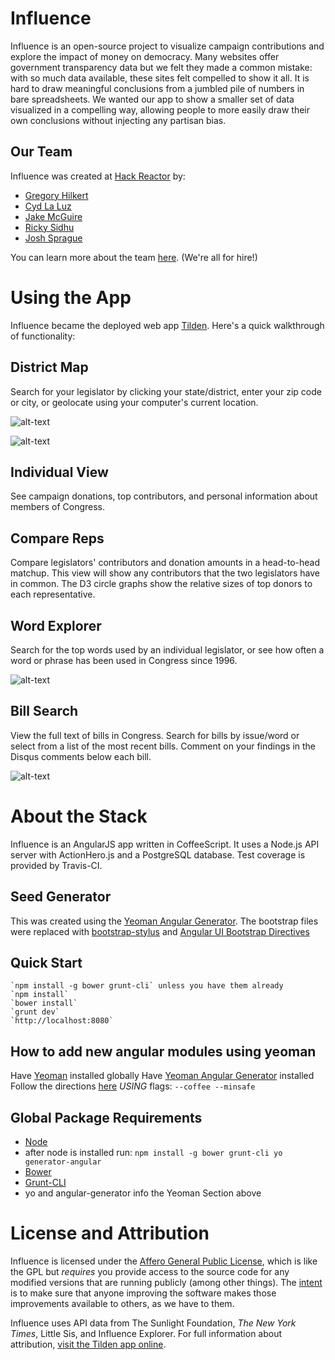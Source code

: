 Influence
=========
Influence is an open-source project to visualize campaign contributions and explore the impact of money on democracy. Many websites offer government transparency data but we felt they made a common mistake: with so much data available, these sites felt compelled to show it all. It is hard to draw meaningful conclusions from a jumbled pile of numbers in bare spreadsheets. We wanted our app to show a smaller set of data visualized in a compelling way, allowing people to more easily draw their own conclusions without injecting any partisan bias.

Our Team
--------
Influence was created at [Hack Reactor](http://www.hackreactor.com) by:
* [Gregory Hilkert](https://github.com/EpiphanyMachine)
* [Cyd La Luz](https://github.com/quetzaluz)
* [Jake McGuire](https://github.com/eastbayjake)
* [Ricky Sidhu](https://github.com/riksidhu)
* [Josh Sprague](https://github.com/joshsprague)

You can learn more about the team [here](http://www.tildenapp.com/#/about). (We're all for hire!)

Using the App
=============
Influence became the deployed web app [Tilden](http://www.tildenapp.com). Here's a quick walkthrough of functionality:

District Map
------------
Search for your legislator by clicking your state/district, enter your zip code or city, or geolocate using your computer's current location.

![alt-text](https://raw.github.com/IdeaHaven/influence/master/screenshots/districtmap1.png "District Map: Detail View")

![alt-text](https://raw.github.com/IdeaHaven/influence/master/screenshots/districtmap2.png "District Map: Search the US")

Individual View
---------------
See campaign donations, top contributors, and personal information about members of Congress.

Compare Reps
------------
Compare legislators' contributors and donation amounts in a head-to-head matchup. This view will show any contributors that the two legislators have in common. The D3 circle graphs show the relative sizes of top donors to each representative.

Word Explorer
-------------
Search for the top words used by an individual legislator, or see how often a word or phrase has been used in Congress since 1996.

![alt-text](https://raw.github.com/IdeaHaven/influence/master/screenshots/words1.png "Word Explorer: See Speech Trends")

Bill Search
-----------
View the full text of bills in Congress. Search for bills by issue/word or select from a list of the most recent bills. Comment on your findings in the Disqus comments below each bill.

![alt-text](https://raw.github.com/IdeaHaven/influence/master/screenshots/bills1.png "Bill Search: Find by issue")


About the Stack
===============
Influence is an AngularJS app written in CoffeeScript. It uses a Node.js API server with ActionHero.js and a PostgreSQL database. Test coverage is provided by Travis-CI.

Seed Generator
--------------
This was created using the [Yeoman Angular Generator](https://github.com/yeoman/generator-angular).  The bootstrap files were replaced with [bootstrap-stylus](https://github.com/Acquisio/bootstrap-stylus) and [Angular UI Bootstrap Directives](http://angular-ui.github.io/bootstrap/)

Quick Start
-----------
    `npm install -g bower grunt-cli` unless you have them already
    `npm install`
    `bower install`
    `grunt dev`
    `http://localhost:8080`

How to add new angular modules using yeoman
-------------------------------------------
Have [Yeoman](http://yeoman.io/) installed globally
Have [Yeoman Angular Generator](https://github.com/yeoman/generator-angular) installed
Follow the directions [here](https://github.com/yeoman/generator-angular) *USING* flags: `--coffee --minsafe`

Global Package Requirements
---------------------------
* [Node](http://nodejs.org/)
* after node is installed run: `npm install -g bower grunt-cli yo generator-angular`
 * [Bower](http://bower.io/)
 * [Grunt-CLI](http://gruntjs.com/)
 * yo and angular-generator info the Yeoman Section above

License and Attribution
=======================
Influence is licensed under the [Affero General Public License](LICENSE), which is like the GPL but *requires* you provide access to the source code for any modified versions that are running publicly (among other things). The [intent](http://www.gnu.org/licenses/why-affero-gpl.html) is to make sure that anyone improving the software makes those improvements available to others, as we have to them.

Influence uses API data from The Sunlight Foundation, *The New York Times*, Little Sis, and Influence Explorer. For full information about attribution, [visit the Tilden app online](http://www.tildenapp.com/#/attribution).
